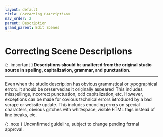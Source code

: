 ```yaml
---
layout: default
title: Correcting Descriptions
nav_order: 2
parent: Description
grand_parent: Edit Scenes
---
```


# Correcting Scene Descriptions

{: .important }
**Descriptions should be unaltered from the original studio source in spelling, capitalization, grammar, and punctuation.**

---

Even when the studio description has obvious grammatical or typographical errors, it should be preserved as it originally appeared. This includes misspellings, incorrect punctuation, odd capitalization, etc. However, exceptions can be made for obvious technical errors introduced by a bad scrape or website update. This includes encoding errors on special characters, obvious glitches with whitespace, visible HTML tags instead of line breaks, etc.

{: .note }
Unconfirmed guideline, subject to change pending formal approval.
